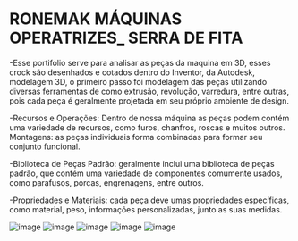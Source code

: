 # RONEMAK MÁQUINAS OPERATRIZES_ SERRA DE FITA

-Esse portifolio serve para analisar as peças da maquina em 3D, esses crock são desenhados e cotados dentro do Inventor, da Autodesk, modelagem 3D, o primeiro passo foi modelagem das peças utilizando diversas ferramentas de como extrusão, revolução, varredura, entre outras, pois cada peça é geralmente projetada em seu próprio ambiente de design.

-Recursos e Operações: Dentro de nossa máquina as peças podem contém uma variedade de recursos, como furos, chanfros, roscas e muitos outros. Montagens: as peças individuais forma combinadas para formar seu conjunto funcional.

-Biblioteca de Peças Padrão: geralmente inclui uma biblioteca de peças padrão, que contém uma variedade de componentes comumente usados, como parafusos, porcas, engrenagens, entre outros.

-Propriedades e Materiais: cada peça deve umas propriedades específicas, como material, peso, informações personalizadas, junto as suas medidas.

![image](https://github.com/cholatinho702/SERRA_FITA/assets/150470050/a94171ed-9546-4715-af87-ae6dc129525c) 
![image](https://github.com/cholatinho702/SERRA_FITA/assets/150470050/8961097b-fac6-408b-a70c-dff92a96ae45)
![image](https://github.com/cholatinho702/SERRA_FITA/assets/150470050/6c4b03e6-fc68-4da3-aadf-c33572887ac2)
![image](https://github.com/cholatinho702/SERRA_FITA/assets/150470050/099885e4-bd56-4054-89d4-701b5b2b3c37)
![image](https://github.com/cholatinho702/SERRA_FITA/assets/150470050/eb9cc2ca-59f1-49a4-926c-f399286a13ec)










